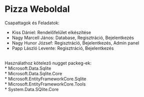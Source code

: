 # Pizza Weboldal

Csapattagok és Feladatok: <br />
* Kiss Dániel: Rendelőfelület elkészítése <br />
* Nagy Marcell János: Database, Regisztráció, Bejelentkezés <br />
* Nagy Hunor József: Regisztráció, Bejelentkezés, Admin panel <br />
* Papp László Levente: Regisztráció, Bejelentkezés<br />
<br />
Használathoz kötelező nugget packeg-ek:<br />
* Microsoft.Data.Sqlite<br />
* Microsoft.Data.Sqlite.Core<br />
* Microsoft.EntityFrameworkCore.Sqlite<br />
* Microsoft.EntityFrameworkCore.Tools<br />
* System.Data.SQlite.Core<br />
